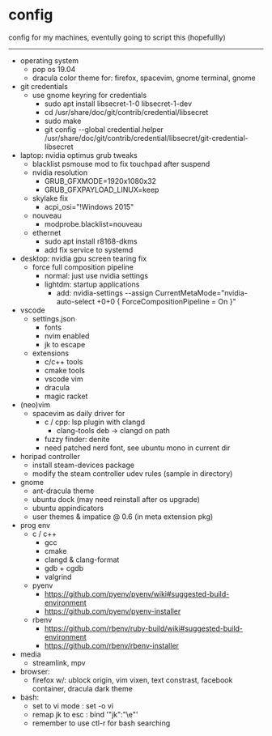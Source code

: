 # config
config for my machines, eventully going to script this (hopefullly)

---
- operating system
  - pop os 19.04
  - dracula color theme for: firefox, spacevim, gnome terminal, gnome 
- git credentials 
  - use gnome keyring for credentials
    - sudo apt install libsecret-1-0 libsecret-1-dev
    - cd /usr/share/doc/git/contrib/credential/libsecret
    - sudo make
    - git config --global credential.helper /usr/share/doc/git/contrib/credential/libsecret/git-credential-libsecret
- laptop: nvidia optimus grub tweaks
  - blacklist psmouse mod to fix touchpad after suspend
  - nvidia resolution 
    - GRUB_GFXMODE=1920x1080x32
    - GRUB_GFXPAYLOAD_LINUX=keep
  - skylake fix
    - acpi_osi=\"!Windows 2015\"
  - nouveau
    - modprobe.blacklist=nouveau
  - ethernet 
    - sudo apt install r8168-dkms
    - add fix service to systemd
- desktop: nvidia gpu screen tearing fix
  - force full composition pipeline
    - normal: just use nvidia settings
    - lightdm: startup applications
      - add: nvidia-settings --assign CurrentMetaMode="nvidia-auto-select +0+0 { ForceCompositionPipeline = On }"
- vscode
  - settings.json
    - fonts
    - nvim enabled
    - jk to escape 
  - extensions
    - c/c++ tools
    - cmake tools
    - vscode vim 
    - dracula 
    - magic racket 
- (neo)vim 
    - spacevim as daily driver for
      - c / cpp: lsp plugin with clangd
        - clang-tools deb -> clangd on path
      - fuzzy finder: denite
      - need patched nerd font, see ubuntu mono in current dir
- horipad controller
  - install steam-devices package
  - modify the steam controller udev rules (sample in directory)
- gnome
  - ant-dracula theme
  - ubuntu dock (may need reinstall after os upgrade)
  - ubuntu appindicators
  - user themes & impatice @ 0.6 (in meta extension pkg)
- prog env
  - c / c++
    - gcc
    - cmake
    - clangd & clang-format
    - gdb + cgdb
    - valgrind
  - pyenv
    - https://github.com/pyenv/pyenv/wiki#suggested-build-environment
    - https://github.com/pyenv/pyenv-installer
  - rbenv
    - https://github.com/rbenv/ruby-build/wiki#suggested-build-environment
    - https://github.com/rbenv/rbenv-installer
- media
  - streamlink, mpv
- browser:
  - firefox w/: ublock origin, vim vixen, text constrast, facebook container, dracula dark theme
- bash:
  - set to vi mode : set -o vi
  - remap jk to esc : bind '"jk":"\e"'
  - remember to use ctl-r for bash searching
